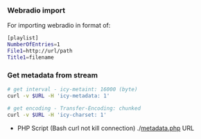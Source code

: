 ### Webradio import
For importing webradio in format of:
```sh
[playlist]
NumberOfEntries=1
File1=http://url/path
Title1=filename
```

### Get metadata from stream
```sh
# get interval - icy-metaint: 16000 (byte)
curl -v $URL -H 'icy-metadata: 1'

# get encoding - Transfer-Encoding: chunked
curl -v $URL -H 'icy-charset: 1'
```

- PHP Script (Bash curl not kill connection)
./[metadata.php](https://github.com/rern/rAudio-addons/blob/main/webradio/metadata.php) URL
